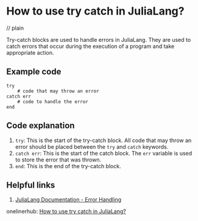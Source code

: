 # How to use try catch in JuliaLang?
// plain

Try-catch blocks are used to handle errors in JuliaLang. They are used to catch errors that occur during the execution of a program and take appropriate action.

## Example code

```
try
    # code that may throw an error
catch err
    # code to handle the error
end
```

## Code explanation

1. `try`: This is the start of the try-catch block. All code that may throw an error should be placed between the `try` and `catch` keywords.
2. `catch err`: This is the start of the catch block. The `err` variable is used to store the error that was thrown.
3. `end`: This is the end of the try-catch block.

## Helpful links
1. [JuliaLang Documentation - Error Handling](https://docs.julialang.org/en/v1/manual/control-flow/#Error-Handling-1)

onelinerhub: [How to use try catch in JuliaLang?
](https://onelinerhub.com/julialang/how-to-use-try-catch-in-julialang)
